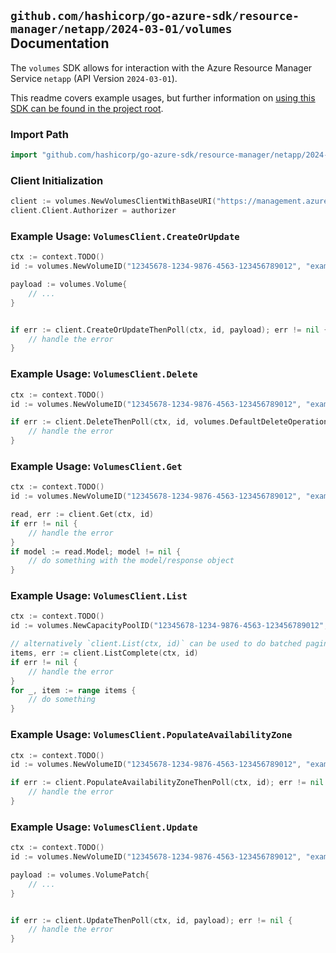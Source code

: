 
## `github.com/hashicorp/go-azure-sdk/resource-manager/netapp/2024-03-01/volumes` Documentation

The `volumes` SDK allows for interaction with the Azure Resource Manager Service `netapp` (API Version `2024-03-01`).

This readme covers example usages, but further information on [using this SDK can be found in the project root](https://github.com/hashicorp/go-azure-sdk/tree/main/docs).

### Import Path

```go
import "github.com/hashicorp/go-azure-sdk/resource-manager/netapp/2024-03-01/volumes"
```


### Client Initialization

```go
client := volumes.NewVolumesClientWithBaseURI("https://management.azure.com")
client.Client.Authorizer = authorizer
```


### Example Usage: `VolumesClient.CreateOrUpdate`

```go
ctx := context.TODO()
id := volumes.NewVolumeID("12345678-1234-9876-4563-123456789012", "example-resource-group", "netAppAccountName", "capacityPoolName", "volumeName")

payload := volumes.Volume{
	// ...
}


if err := client.CreateOrUpdateThenPoll(ctx, id, payload); err != nil {
	// handle the error
}
```


### Example Usage: `VolumesClient.Delete`

```go
ctx := context.TODO()
id := volumes.NewVolumeID("12345678-1234-9876-4563-123456789012", "example-resource-group", "netAppAccountName", "capacityPoolName", "volumeName")

if err := client.DeleteThenPoll(ctx, id, volumes.DefaultDeleteOperationOptions()); err != nil {
	// handle the error
}
```


### Example Usage: `VolumesClient.Get`

```go
ctx := context.TODO()
id := volumes.NewVolumeID("12345678-1234-9876-4563-123456789012", "example-resource-group", "netAppAccountName", "capacityPoolName", "volumeName")

read, err := client.Get(ctx, id)
if err != nil {
	// handle the error
}
if model := read.Model; model != nil {
	// do something with the model/response object
}
```


### Example Usage: `VolumesClient.List`

```go
ctx := context.TODO()
id := volumes.NewCapacityPoolID("12345678-1234-9876-4563-123456789012", "example-resource-group", "netAppAccountName", "capacityPoolName")

// alternatively `client.List(ctx, id)` can be used to do batched pagination
items, err := client.ListComplete(ctx, id)
if err != nil {
	// handle the error
}
for _, item := range items {
	// do something
}
```


### Example Usage: `VolumesClient.PopulateAvailabilityZone`

```go
ctx := context.TODO()
id := volumes.NewVolumeID("12345678-1234-9876-4563-123456789012", "example-resource-group", "netAppAccountName", "capacityPoolName", "volumeName")

if err := client.PopulateAvailabilityZoneThenPoll(ctx, id); err != nil {
	// handle the error
}
```


### Example Usage: `VolumesClient.Update`

```go
ctx := context.TODO()
id := volumes.NewVolumeID("12345678-1234-9876-4563-123456789012", "example-resource-group", "netAppAccountName", "capacityPoolName", "volumeName")

payload := volumes.VolumePatch{
	// ...
}


if err := client.UpdateThenPoll(ctx, id, payload); err != nil {
	// handle the error
}
```

